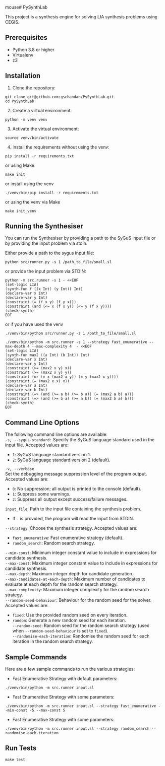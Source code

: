 mouse# PySynthLab

This project is a synthesis engine for solving LIA synthesis problems using CEGIS. 

## Prerequisites

- Python 3.8 or higher
- Virtualenv
- z3

## Installation

1. Clone the repository:

```shell
git clone git@github.com:gschandan/PySynthLab.git
cd PySynthLab
```

2. Create a virtual environment:

```shell
python -m venv venv
```

3. Activate the virtual environment:

```shell
source venv/bin/activate
```
4. Install the requirements without using the venv:
```shell
pip install -r requirements.txt
```
or using Make:
```shell
make init
```
or install using the venv
```shell
./venv/bin/pip install -r requirements.txt  
```
or using the venv via Make
```shell
make init_venv  
```

## Running the Synthesiser
You can run the Synthesiser by providing a path to the SyGuS input file or by providing the input problem via stdin.

Either provide a path to the sygus input file:
```shell
python src/runner.py -s 1 /path_to_file/small.sl  
```
or provide the input problem via STDIN:
```shell
python -m src.runner -s 1 - <<EOF
(set-logic LIA)
(synth-fun f ((x Int) (y Int)) Int)
(declare-var x Int)
(declare-var y Int)
(constraint (= (f x y) (f y x)))
(constraint (and (<= x (f x y)) (<= y (f x y))))
(check-synth)
EOF
```
or if you have used the venv
```shell
./venv/bin/python src/runner.py -s 1 /path_to_file/small.sl  
```
```shell
./venv/bin/python -m src.runner -s 1 --strategy fast_enumerative --max-depth 4 --max-complexity 4  - <<EOF
(set-logic LIA)
(synth-fun max2 ((a Int) (b Int)) Int)
(declare-var x Int)
(declare-var y Int)
(constraint (>= (max2 x y) x))
(constraint (>= (max2 x y) y))
(constraint (or (= x (max2 x y)) (= y (max2 x y))))
(constraint (= (max2 x x) x))
(declare-var a Int)
(declare-var b Int)
(constraint (=> (and (>= a b) (>= b a)) (= (max2 a b) a)))
(constraint (=> (and (>= b a) (>= a b)) (= (max2 b a) b)))
(check-synth)
EOF
```
## Command Line Options

The following command line options are available:  
`-s, --sygus-standard:` Specify the SyGuS language standard used in the input file. Accepted values are:
- `1`: SyGuS language standard version 1.
- `2`: SyGuS language standard version 2 (default).

`-v, --verbose`  
  Set the debugging message suppression level of the program output. Accepted values are:
- `0`: No suppression; all output is printed to the console (default).
- `1`: Suppress some warnings.
- `2`: Suppress all output except success/failure messages.

`input_file`: Path to the input file containing the synthesis problem.   
- If `-` is provided, the program will read the input from STDIN.

`--strategy`: Choose the synthesis strategy. Accepted values are:  
- `fast_enumerative`: Fast enumerative strategy (default).  
- `random_search`: Random search strategy.


`--min-const`: Minimum integer constant value to include in expressions for candidate synthesis.    
`--max-const`: Maximum integer constant value to include in expressions for candidate synthesis.  
`--max-depth`: Maximum integer depth for candidate generation.    
`--max-candidates-at-each-depth`: Maximum number of candidates to evaluate at each depth for the random search strategy.  
`--max-complexity`: Maximum integer complexity for the random search strategy.  
`--random-seed-behaviour`: Behaviour for the random seed for the solver. Accepted values are:  
- `fixed`: Use the provided random seed on every iteration.  
- `random`: Generate a new random seed for each iteration.  
`--random-seed`: Random seed for the random search strategy (used when `--random-seed-behaviour` is set to `fixed`).  
`--randomise-each-iteration`: Randomise the random seed for each iteration in the random search strategy.

## Sample Commands
Here are a few sample commands to run the various strategies:

- Fast Enumerative Strategy with default parameters:
```shell
./venv/bin/python -m src.runner input.sl
```
- Fast Enumerative Strategy with some parameters:
```shell
./venv/bin/python -m src.runner input.sl --strategy fast_enumerative --min-const -5 --max-const 5
```
- Fast Enumerative Strategy with some parameters:
```shell
./venv/bin/python -m src.runner input.sl --strategy random_search --randomise-each-iteration
```



## Run Tests
```shell
make test
```